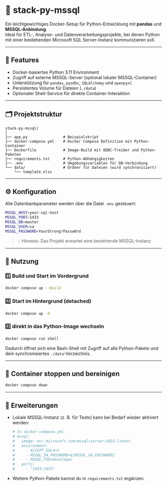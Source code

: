# 🐍 stack-py-mssql

Ein leichtgewichtiges Docker-Setup für Python-Entwicklung mit **pandas** und **MSSQL-Anbindung**.  
Ideal für ETL-, Analyse- und Datenverarbeitungsprojekte, bei denen Python mit einer bestehenden Microsoft SQL Server-Instanz kommunizieren soll.

---

## 🚀 Features

- Docker-basiertes Python 3.11 Environment  
- Zugriff auf externe MSSQL-Server (optional lokaler MSSQL-Container)  
- Unterstützung für `pandas`, `pyodbc`, `SQLAlchemy` und `openpyxl`  
- Persistentes Volume für Dateien (`./data`)  
- Optionaler Shell-Service für direkte Container-Interaktion

---

## 🗂 Projektstruktur

```
stack-py-mssql/
│
├── app.py                # Beispielskript
├── docker-compose.yml    # Docker Compose Definition mit Python-Container
├── Dockerfile            # Image-Build mit ODBC-Treiber und Python-Paketen
├── requirements.txt      # Python-Abhängigkeiten
├── .env                  # Umgebungsvariablen für DB-Verbindung
└── data/                 # Ordner für Dateien (wird synchronisiert)
    └── template.xlsx     
```

---

## ⚙️ Konfiguration

Alle Datenbankparameter werden über die Datei `.env` gesteuert:

```bash
MSSQL_HOST=your-sql-host
MSSQL_PORT=1433
MSSQL_DB=master
MSSQL_USER=sa
MSSQL_PASSWORD=YourStrong!Passw0rd
```

> 💡 Hinweis: Das Projekt erwartet eine bestehende MSSQL-Instanz

---

## 🧰 Nutzung

### 1️⃣ Build und Start im Vordergrund
```bash
docker compose up --build
```

### 2️⃣ Start im Hintergrund (detached)
```bash
docker compose up -d
```

### 3️⃣ direkt in das Python-Image wechseln
```bash
docker compose run shell
```
Dadurch öffnet sich eine Bash-Shell mit Zugriff auf alle Python-Pakete und dein synchronisiertes `./data`-Verzeichnis.

---

## 🧹 Container stoppen und bereinigen

```bash
docker compose down
```

---

## 🧩 Erweiterungen

- Lokale MSSQL-Instanz (z. B. für Tests) kann bei Bedarf wieder aktiviert werden:
  ```yaml
  # In docker-compose.yml
  # mssql:
  #   image: mcr.microsoft.com/mssql/server:2022-latest
  #   environment:
  #     - ACCEPT_EULA=Y
  #     - MSSQL_SA_PASSWORD=${MSSQL_SA_PASSWORD}
  #     - MSSQL_PID=Developer
  #   ports:
  #     - "1433:1433"
  ```
- Weitere Python-Pakete kannst du in `requirements.txt` ergänzen.
